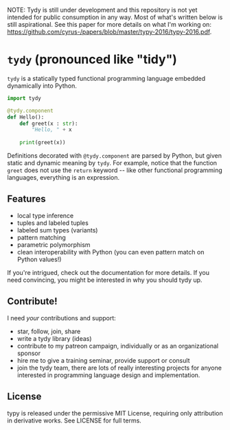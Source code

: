 NOTE: Tydy is still under development and this repository is not yet intended for public consumption in any way. Most of what's written below is still aspirational. See this paper for more details on what I'm working on: https://github.com/cyrus-/papers/blob/master/typy-2016/typy-2016.pdf.

`tydy` (pronounced like "tidy") 
===================================================
`tydy` is a statically typed functional programming language embedded dynamically into Python.

```python 
import tydy

@tydy.component
def Hello():
	def greet(x : str): 
	    "Hello, " + x
	
	print(greet(x))
```

Definitions decorated with `@tydy.component` are parsed by Python, but given static and dynamic meaning by `tydy`. For example, notice that the function `greet` does not use the `return` keyword -- like other functional programming languages, everything is an expression.

Features
--------
* local type inference
* tuples and labeled tuples
* labeled sum types (variants)
* pattern matching
* parametric polymorphism
* clean interoperability with Python (you can even pattern match on Python values!)

If you're intrigued, check out the documentation for more details. If you need convincing, you might be interested in why you should tydy up.

Contribute!
-----------
I need *your* contributions and support:
* star, follow, join, share
* write a tydy library (ideas)
* contribute to my patreon campaign, individually or as an organizational sponsor
* hire me to give a training seminar, provide support or consult
* join the tydy team, there are lots of really interesting projects for anyone interested in programming language design and implementation.

License
-------
typy is released under the permissive MIT License, requiring only attribution in derivative works. See LICENSE for full terms.

